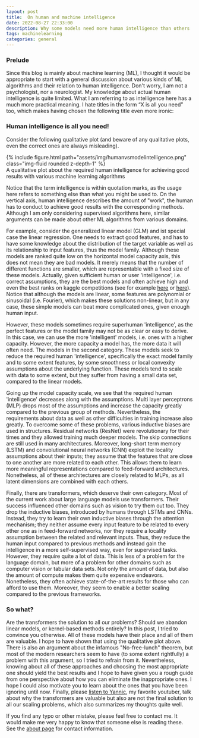 ```yaml
---
layout: post
title:  On human and machine intelligence
date: 2022-08-27 22:33:00
description: Why some models need more human intelligence than others
tags: machinelearning
categories: general
---
```

### Prelude
Since this blog is mainly about machine learning (ML), I thought it would  be appropriate to start with a general
discussion about various kinds of ML algorithms and their relation to human intelligence.
Don't worry, I am not a psychologist, nor a neurologist. My knowledge about actual human intelligence is quite limited.
What I am referring to as intelligence here has a much more practical meaning. I hate titles in the form “X is all you need” too, which makes having chosen the following title even more ironic:

### Human intelligence is all you need!

Consider the following qualitative plot (and beware of any qualitative plots, even the correct ones are always misleading).

<div class="col-8 mx-auto">
    {% include figure.html path="assets/img/humanvsmodelintelligence.png" class="img-fluid rounded z-depth-1" %}
</div>
<div class="caption">
   A qualitative plot about the required human intelligence for achieving good results with various machine learning algorithms
</div>

Notice that the term intelligence is within quotation marks, as the usage here refers to something else than what you might be used to.
On the vertical axis, human intelligence describes the amount of "work", the human has to conduct to achieve
good results with the corresponding methods. Although I am only considering supervised algorithms here, similar arguments can be made about other ML algorithms from various domains.

For example, consider the generalized linear model (GLM) and ist special case the linear regression. One needs to extract good features, and has to have some knowledge about the distribution of the target variable as well as
its relationship to input features, thus the model family. Although these models are ranked quite low on the horizontal model capacity axis, this does not mean they are bad models. It merely means that the number of different functions  are smaller, which are representable with a fixed size of these models.
Actually, given sufficient human or user 'intelligence', i.e. correct assumptions, they are the best models and often achieve high and even the best ranks on kaggle competitions (see for example <a href="https://www.kaggle.com/c/covid19-global-forecasting-week-5/discussion/151461">here</a> or <a href="https://www.kaggle.com/code/jkraju/1st-place-solution/script">here</a>).
Notice that although the models are linear, some features are polynomial or sinusoidal (i.e. Fourier), which makes these solutions non-linear, but in any case, these simple models can beat more complicated ones, given enough human input.

However, these models sometimes require superhuman 'intelligence', as the perfect features or the model family may not be as clear or easy to derive.
In this case, we can use the more 'intelligent' models, i.e. ones with a higher capacity. However, the more capacity a model has, the more data it will often need.
The models in the second category. These models seek to reduce the required human 'intelligence', specifically the exact model family and to some extent features, by
some smoothness or local convexity assumptions about the underlying function. These models tend to scale with data to some extent, but they suffer from having a small data set, compared to the linear models.

Going up the model capacity scale, we see that the required human 'intelligence' decreases along with the assumptions. Multi layer perceptrons (MLP) drops most
of the assumptions and increase the capacity greatly compared to the previous group of methods. Nevertheless, the requirements about data as well as other difficulties in training 
increase also greatly. To overcome some of these problems, various inductive biases are used in structures. Residual networks (ResNet) were revolutionary for their times
and they allowed training much deeper models. The skip connections are still used in many architectures. Moreover, long-short term memory (LSTM)  and convolutional neural networks (CNN) 
exploit the locality assumptions about their inputs; they assume that the features that are close to one another are more related to each other. This allows them to learn more meaningful representations
compared to feed-forward architectures. Nonetheless, all of these architectures are closely related to MLPs, as all latent dimensions are combined with each others.

Finally, there are transformers, which deserve their own category. Most of the current work about large language models use transformers.
Their success influenced other domains such as vision to try them out too. They drop the inductive biases, introduced by humans through LSTMs and CNNs. Instead, they
try to learn their own inductive biases through the attention mechanism; they neither assume every input feature to be related to every other one as in feed-forward networks,
nor they require a locality assumption between the related and relevant inputs. Thus, they reduce the human input compared to previous methods and instead gain the intelligence in a more self-supervised way, even for supervised tasks.
However, they require quite a lot of data. This is less of a problem for the language domain, but more of a problem for other domains such as computer vision or tabular data sets.
Not only the amount of data, but also the amount of compute makes them quite expensive endeavors. Nonetheless, they often achieve state-of-the-art results for those who can afford to use them.
Moreover, they seem to enable a better scaling compared to the previous frameworks.

### So what?
Are the transformers the solution to all our problems? Should we abandon linear models, or kernel-based methods entirely?
In this post, I tried to convince you otherwise. All of these models have their place and all of them are valuable.
I hope to have shown that using the qualitative plot above. There is also an argument about the infamous "No-free-lunch" theorem,
but most of the modern researchers seem to have (to some extent rightfully) a problem with this argument, so I tried to refrain from it.
Nevertheless, knowing about all of these approaches and choosing the most appropriate one should yield the best results and I hope to have
given you a rough guide from one perspective about how you can eliminate the inappropriate ones. I hope I could also motivate you to learn about the ones
that you have been ignoring until now. Finally, please <a href="https://www.youtube.com/watch?v=TrdevFK_am4&t=1260s">listen to Yannic</a>, my favorite youtuber, talk about why the transformers are valuable but also are not the final solution
to all our scaling problems, which also summarizes my thoughts quite well.

If you find any typo or other mistake, please feel free to contact me. It would make me very happy to know that someone else is reading these. See the <a href="https://canbooo.github.io/">about page</a> for contact information.

